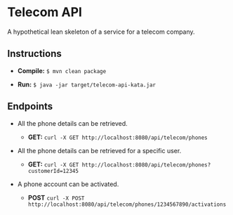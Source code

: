 # Telecom API
A hypothetical lean skeleton of a service for a telecom company.

Instructions
-
* **Compile:** `$ mvn clean package`

* **Run:** `$ java -jar target/telecom-api-kata.jar`


Endpoints
-
* All the phone details can be retrieved.
  * **GET:** `curl -X GET http://localhost:8080/api/telecom/phones`

* All the phone details can be retrieved for a specific user.
  * **GET:** `curl -X GET http://localhost:8080/api/telecom/phones?customerId=12345`

* A phone account can be activated.
  * **POST** `curl -X POST http://localhost:8080/api/telecom/phones/1234567890/activations`
